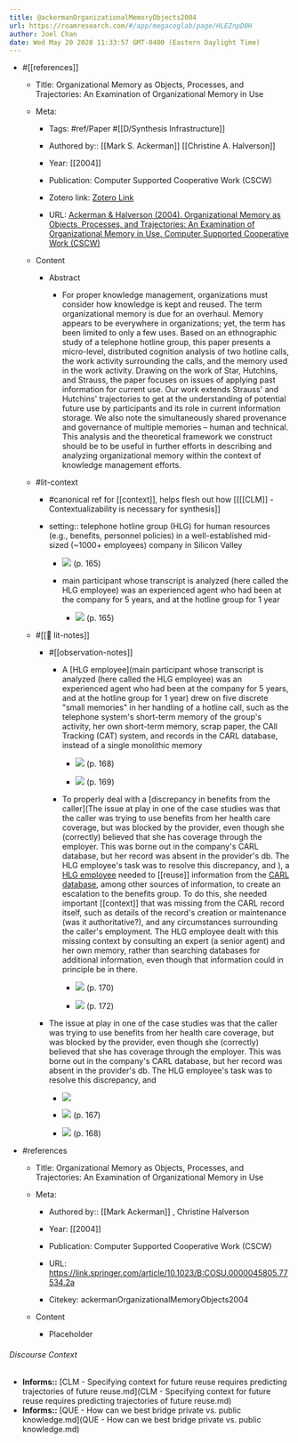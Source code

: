 ```yaml
---
title: @ackermanOrganizationalMemoryObjects2004
url: https://roamresearch.com/#/app/megacoglab/page/HLEZnpD0H
author: Joel Chan
date: Wed May 20 2020 11:33:57 GMT-0400 (Eastern Daylight Time)
---
```


- #[[references]]

    - Title: Organizational Memory as Objects, Processes, and Trajectories: An Examination of Organizational Memory in Use

    - Meta:

        - Tags: #ref/Paper #[[D/Synthesis Infrastructure]]

        - Authored by:: [[Mark S. Ackerman]] [[Christine A. Halverson]]

        - Year: [[2004]]

        - Publication: Computer Supported Cooperative Work (CSCW)

        - Zotero link: [Zotero Link](zotero://select/items/1_T72GR9F2)

        - URL: [Ackerman & Halverson (2004). Organizational Memory as Objects, Processes, and Trajectories: An Examination of Organizational Memory in Use. Computer Supported Cooperative Work (CSCW)](https://link.springer.com/article/10.1023/B:COSU.0000045805.77534.2a)

    - Content

        - Abstract

            - For proper knowledge management, organizations must consider how knowledge is kept and reused. The term organizational memory is due for an overhaul. Memory appears to be everywhere in organizations; yet, the term has been limited to only a few uses. Based on an ethnographic study of a telephone hotline group, this paper presents a micro-level, distributed cognition analysis of two hotline calls, the work activity surrounding the calls, and the memory used in the work activity. Drawing on the work of Star, Hutchins, and Strauss, the paper focuses on issues of applying past information for current use. Our work extends Strauss' and Hutchins' trajectories to get at the understanding of potential future use by participants and its role in current information storage. We also note the simultaneously shared provenance and governance of multiple memories – human and technical. This analysis and the theoretical framework we construct should be to be useful in further efforts in describing and analyzing organizational memory within the context of knowledge management efforts.

    - #lit-context

        - #canonical ref for [[context]], helps flesh out how [[[[CLM]] - Contextualizability is necessary for synthesis]]

        - setting:: telephone hotline group (HLG) for human resources (e.g., benefits, personnel policies) in a well-established mid-sized (~1000+ employees) company in Silicon Valley

            - ![](https://firebasestorage.googleapis.com/v0/b/firescript-577a2.appspot.com/o/imgs%2Fapp%2Fmegacoglab%2FmipeLvxEgY.png?alt=media&token=55f0a290-cbef-471d-8e5c-98c5025b1296) (p. 165)

            - main participant whose transcript is analyzed (here called the HLG employee) was an experienced agent who had been at the company for 5 years, and at the hotline group for 1 year

                - ![](https://firebasestorage.googleapis.com/v0/b/firescript-577a2.appspot.com/o/imgs%2Fapp%2Fmegacoglab%2Ff0Dn98k5Mf.png?alt=media&token=a7f0515a-563b-459a-9473-682b9031a93b) (p. 165)

    - #[[📝 lit-notes]]

        - #[[observation-notes]]

            - A [HLG employee](main participant whose transcript is analyzed (here called the HLG employee) was an experienced agent who had been at the company for 5 years, and at the hotline group for 1 year) drew on five discrete "small memories" in her handling of a hotline call, such as the telephone system's short-term memory of the group's activity, her own short-term memory, scrap paper, the CAll Tracking (CAT) system, and records in the CARL database, instead of a single monolithic memory

                - ![](https://firebasestorage.googleapis.com/v0/b/firescript-577a2.appspot.com/o/imgs%2Fapp%2Fmegacoglab%2FaM33W1lmur.png?alt=media&token=283ac83a-fc6a-4d4e-b841-468c9c3f7243) (p. 168)

                - ![](https://firebasestorage.googleapis.com/v0/b/firescript-577a2.appspot.com/o/imgs%2Fapp%2Fmegacoglab%2FhfTG3GBanW.png?alt=media&token=6aa3ad03-271a-4cc4-aa49-5ab2af2fb0d0) (p. 169)

            - To properly deal with a [discrepancy in benefits from the caller](The issue at play in one of the case studies was that the caller was trying to use benefits from her health care coverage, but was blocked by the provider, even though she (correctly) believed that she has coverage through the employer. This was borne out in the company's CARL database, but her record was absent in the provider's db. The HLG employee's task was to resolve this discrepancy, and ), a [HLG employee](((95SLsSLsN))) needed to [[reuse]] information from the [CARL database](((OLechJ6p6))), among other sources of information, to create an escalation to the benefits group. To do this, she needed important [[context]] that was missing from the CARL record itself, such as details of the record's creation or maintenance (was it authoritative?), and any circumstances surrounding the caller's employment. The HLG employee dealt with this missing context by consulting an expert (a senior agent) and her own memory, rather than searching databases for additional information, even though that information could in principle be in there.

                - ![](https://firebasestorage.googleapis.com/v0/b/firescript-577a2.appspot.com/o/imgs%2Fapp%2Fmegacoglab%2FfTEHpl6sdR.png?alt=media&token=cd09b0e1-d6f1-4f6e-b1a7-d2a5cdeecf57) (p. 170)

                - ![](https://firebasestorage.googleapis.com/v0/b/firescript-577a2.appspot.com/o/imgs%2Fapp%2Fmegacoglab%2FFJ8OVy5uLF.png?alt=media&token=d01731dd-fef4-4e9a-98eb-9fd1c7ef0ac8) (p. 172)

        - The issue at play in one of the case studies was that the caller was trying to use benefits from her health care coverage, but was blocked by the provider, even though she (correctly) believed that she has coverage through the employer. This was borne out in the company's CARL database, but her record was absent in the provider's db. The HLG employee's task was to resolve this discrepancy, and

            - ![](https://firebasestorage.googleapis.com/v0/b/firescript-577a2.appspot.com/o/imgs%2Fapp%2Fmegacoglab%2FuAYxtIkOs8.png?alt=media&token=caaa771d-a892-4c8e-81cb-b80bad1b07d4)

            - ![](https://firebasestorage.googleapis.com/v0/b/firescript-577a2.appspot.com/o/imgs%2Fapp%2Fmegacoglab%2FcalTN86A9X.png?alt=media&token=c17fdf9c-8d28-4298-9a33-71bad826c8b7) (p. 167)

            - ![](https://firebasestorage.googleapis.com/v0/b/firescript-577a2.appspot.com/o/imgs%2Fapp%2Fmegacoglab%2F-anq5_pC_j.png?alt=media&token=06a2976a-85b3-4a9c-98b6-249d9c46ba3f) (p. 168)
- #references

    - Title: Organizational Memory as Objects, Processes, and Trajectories: An Examination of Organizational Memory in Use

    - Meta:

        - Authored by::  [[Mark Ackerman]] ,  Christine Halverson

        - Year: [[2004]]

        - Publication: Computer Supported Cooperative Work (CSCW)

        - URL: https://link.springer.com/article/10.1023/B:COSU.0000045805.77534.2a

        - Citekey: ackermanOrganizationalMemoryObjects2004

    - Content

        - Placeholder

###### Discourse Context

- **Informs::** [CLM - Specifying context for future reuse requires predicting trajectories of future reuse.md](CLM - Specifying context for future reuse requires predicting trajectories of future reuse.md)
- **Informs::** [QUE - How can we best bridge private vs. public knowledge.md](QUE - How can we best bridge private vs. public knowledge.md)

